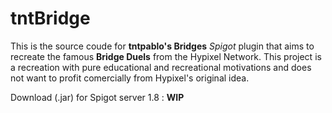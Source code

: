 # tntBridge

This is the source coude for **tntpablo's Bridges** *Spigot* plugin that aims to recreate the famous **Bridge Duels** from the Hypixel Network.
This project is a recreation with pure educational and recreational motivations and does not want to profit comercially from Hypixel's original idea.

Download (.jar) for Spigot server 1.8 : **WIP**
